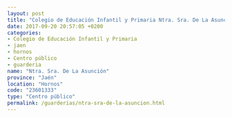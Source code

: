 ```yaml
---
layout: post
title: "Colegio de Educación Infantil y Primaria Ntra. Sra. De La Asunción"
date: 2017-09-20 20:57:05 +0200
categories:
- Colegio de Educación Infantil y Primaria
- jaen
- hornos
- Centro público
- guarderia
name: "Ntra. Sra. De La Asunción"
province: "Jaén"
location: "Hornos"
code: "23601333"
type: "Centro público"
permalink: /guarderias/ntra-sra-de-la-asuncion.html
---
```

